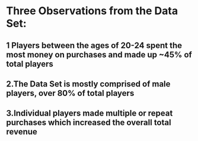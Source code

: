 # Three Observations from the Data Set:

 ## 1 Players between the ages of 20-24 spent the most money on purchases and made up ~45% of total players 
 
 ## 2.The Data Set is mostly comprised of male players, over 80% of total players 
 
 ## 3.Individual players made multiple or repeat purchases which increased the overall total revenue
